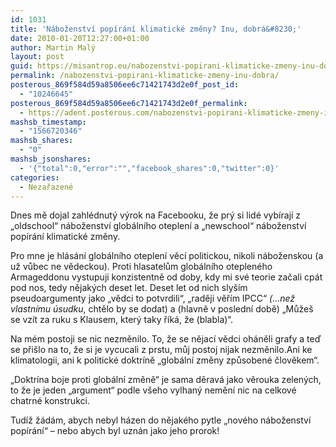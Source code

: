 ```yaml
---
id: 1031
title: 'Náboženství popírání klimatické změny? Inu, dobrá&#8230;'
date: 2010-01-20T12:27:00+01:00
author: Martin Malý
layout: post
guid: https://misantrop.eu/nabozenstvi-popirani-klimaticke-zmeny-inu-dobra/
permalink: /nabozenstvi-popirani-klimaticke-zmeny-inu-dobra/
posterous_869f584d59a8506ee6c71421743d2e0f_post_id:
  - "10246645"
posterous_869f584d59a8506ee6c71421743d2e0f_permalink:
  - https://adent.posterous.com/nabozenstvi-popirani-klimaticke-zmeny-inu-dob
mashsb_timestamp:
  - "1566720346"
mashsb_shares:
  - "0"
mashsb_jsonshares:
  - '{"total":0,"error":"","facebook_shares":0,"twitter":0}'
categories:
  - Nezařazené
---
```

Dnes mě dojal zahl&eacute;dnut&yacute; v&yacute;rok na Facebooku, že pr&yacute; si lid&eacute; vyb&iacute;raj&iacute; z &#8222;oldschool&#8220; n&aacute;boženstv&iacute; glob&aacute;ln&iacute;ho oteplen&iacute; a &#8222;newschool&#8220; n&aacute;boženstv&iacute; pop&iacute;r&aacute;n&iacute; klimatick&eacute; změny.

Pro mne je hl&aacute;s&aacute;n&iacute; glob&aacute;ln&iacute;ho oteplen&iacute; věc&iacute; politickou, nikoli n&aacute;boženskou (a už vůbec ne vědeckou). Proti hlasatelům glob&aacute;ln&iacute;ho oteplen&eacute;ho Armageddonu vystupuji konzistentně od doby, kdy mi sv&eacute; teorie začali cp&aacute;t pod nos, tedy nějak&yacute;ch deset let. Deset let od nich sly&scaron;&iacute;m pseudoargumenty jako &#8222;vědci to potvrdili&#8220;, &#8222;raději věř&iacute;m IPCC&#8220; _(&#8230;než vlastn&iacute;mu &uacute;sudku_, chtělo by se dodat) a (hlavně v posledn&iacute; době) &#8222;Může&scaron; se vz&iacute;t za ruku s Klausem, kter&yacute; taky ř&iacute;k&aacute;, že (blabla)&#8220;.

Na m&eacute;m postoji se nic nezměnilo. To, že se nějac&iacute; vědci oh&aacute;něli grafy a teď se při&scaron;lo na to, že si je vycucali z prstu, můj postoj nijak nezměnilo.Ani ke klimatologii, ani k politick&eacute; doktr&iacute;ně &#8222;glob&aacute;ln&iacute; změny způsoben&eacute; člověkem&#8220;.

&#8222;Doktr&iacute;na boje proti glob&aacute;ln&iacute; změně&#8220; je sama děrav&aacute; jako věrouka zelen&yacute;ch, to že je jeden &#8222;argument&#8220; podle v&scaron;eho vylhan&yacute; neměn&iacute; nic na celkov&eacute; chatrn&eacute; konstrukci.

Tud&iacute;ž ž&aacute;d&aacute;m, abych nebyl h&aacute;zen do nějak&eacute;ho pytle &#8222;nov&eacute;ho n&aacute;boženstv&iacute; pop&iacute;r&aacute;n&iacute;&#8220; &#8211; nebo abych byl uzn&aacute;n jako jeho prorok!